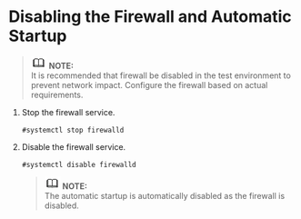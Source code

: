 # Disabling the Firewall and Automatic Startup<a name="EN-US_TOPIC_0231470847"></a>

>![](public_sys-resources/icon-note.gif) **NOTE:**   
>It is recommended that firewall be disabled in the test environment to prevent network impact. Configure the firewall based on actual requirements.  

1.  Stop the firewall service.

    ```
    #systemctl stop firewalld
    ```

2.  Disable the firewall service.

    ```
    #systemctl disable firewalld
    ```

    >![](public_sys-resources/icon-note.gif) **NOTE:**   
    >The automatic startup is automatically disabled as the firewall is disabled.  



